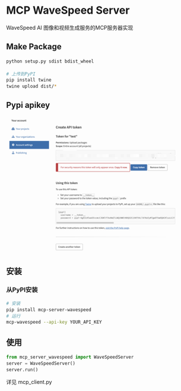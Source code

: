 # MCP WaveSpeed Server

WaveSpeed AI 图像和视频生成服务的MCP服务器实现

## Make Package

```bash
python setup.py sdist bdist_wheel

# 上传到PyPI
pip install twine
twine upload dist/*
```

## Pypi apikey

![image](./assets/pypi-apikey.jpg)

## 安装

### 从PyPI安装

```bash
# 安装
pip install mcp-server-wavespeed
# 运行
mcp-wavespeed --api-key YOUR_API_KEY
```

## 使用

```python
from mcp_server_wavespeed import WaveSpeedServer
server = WaveSpeedServer()
server.run()
```

详见 mcp_client.py

